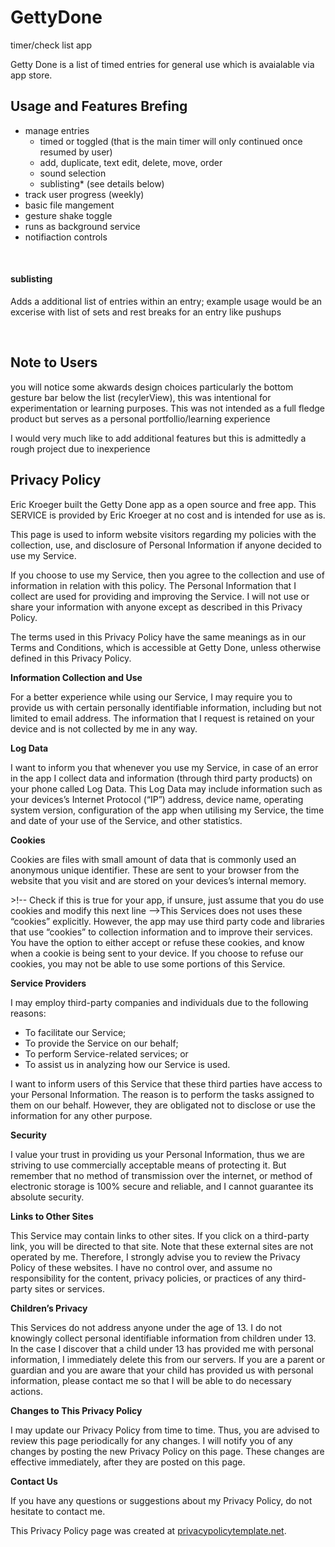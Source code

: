 # GettyDone
timer/check list app

Getty Done is a list of timed entries for general use which is avaialable via app store.

<html>
<body>

<h2>Usage and Features Brefing</h2>
<ul>
<li>manage entries
	<ul> 
	<li> timed or toggled (that is the main timer will only continued once resumed by user) </li>
	<li> add, duplicate, text edit, delete, move, order </li>
	<li> sound selection </li>
	<li> sublisting* (see details below) </li>
	</ul>
</li>
<li> track user progress (weekly)</li>
<li> basic file mangement </li>
<li> gesture shake toggle </li>
<li> runs as background service </li>
<li> notifiaction controls </li>

</ul>

<br>

<h4> sublisting </h4>
<p> Adds a additional list of entries within an entry; 
example usage would be an excerise with list of sets and rest breaks for an entry like pushups 
</p>

<br> 
<h2>Note to Users</h2>
<p> you will notice some akwards design choices particularly the bottom gesture bar below the list (recylerView), this was intentional for experimentation or learning purposes. This was not intended as a full fledge product but serves as a personal portfollio/learning experience </p>
<p> I would very much like to add additional features but this is admittedly a rough project due to inexperience</p>

</body>
</html>


<html>
<body>
<h2>Privacy Policy</h2>
<p>Eric Kroeger built the Getty Done app as a open source and free app. This SERVICE is provided by Eric Kroeger at no cost and is intended
    for use as is.</p>
<p>This page is used to inform website visitors regarding my policies with the collection, use, and
    disclosure of Personal Information if anyone decided to use my Service.</p>
<p>If you choose to use my Service, then you agree to the collection and use of information in
    relation with this policy. The Personal Information that I collect are used for providing and
    improving the Service. I will not use or share your information with anyone except as described
    in this Privacy Policy.</p>
<p>The terms used in this Privacy Policy have the same meanings as in our Terms and Conditions,
    which is accessible at Getty Done, unless otherwise defined in this Privacy Policy.</p>

<p><strong>Information Collection and Use</strong></p>
<p>For a better experience while using our Service, I may require you to provide us with certain
    personally identifiable information, including but not limited to email address. 
	The information that I request is retained on your device and is not
    collected by me in any way.</p>

<p><strong>Log Data</strong></p>
<p>I want to inform you that whenever you use my Service, in case of an error in the app I collect
    data and information (through third party products) on your phone called Log Data. This Log Data
    may include information such as your devices’s Internet Protocol (“IP”) address, device name,
    operating system version, configuration of the app when utilising my Service, the time and date
    of your use of the Service, and other statistics.</p>

<p><strong>Cookies</strong></p>
<p>Cookies are files with small amount of data that is commonly used an anonymous unique identifier.
    These are sent to your browser from the website that you visit and are stored on your devices’s
    internal memory.</p>
<p>>!-- Check if this is true for your app, if unsure, just assume that you do use cookies and modify this next line -->This Services does not uses these “cookies” explicitly. However, the app may use third party code
    and libraries that use “cookies” to collection information and to improve their services. You
    have the option to either accept or refuse these cookies, and know when a cookie is being sent
    to your device. If you choose to refuse our cookies, you may not be able to use some portions of
    this Service.</p>

<p><strong>Service Providers</strong></p> <!-- This part need seem like it's not needed, but if you use any Google services, or any other third party libraries, chances are, you need this. -->
<p>I may employ third-party companies and individuals due to the following reasons:</p>
<ul>
    <li>To facilitate our Service;</li>
    <li>To provide the Service on our behalf;</li>
    <li>To perform Service-related services; or</li>
    <li>To assist us in analyzing how our Service is used.</li>
</ul>
<p>I want to inform users of this Service that these third parties have access to your Personal
    Information. The reason is to perform the tasks assigned to them on our behalf. However, they
    are obligated not to disclose or use the information for any other purpose.</p>

<p><strong>Security</strong></p>
<p>I value your trust in providing us your Personal Information, thus we are striving to use
    commercially acceptable means of protecting it. But remember that no method of transmission over
    the internet, or method of electronic storage is 100% secure and reliable, and I cannot
    guarantee its absolute security.</p>

<p><strong>Links to Other Sites</strong></p>
<p>This Service may contain links to other sites. If you click on a third-party link, you will be
    directed to that site. Note that these external sites are not operated by me. Therefore, I
    strongly advise you to review the Privacy Policy of these websites. I have no control over, and
    assume no responsibility for the content, privacy policies, or practices of any third-party
    sites or services.</p>

<p><strong>Children’s Privacy</strong></p>
<p>This Services do not address anyone under the age of 13. I do not knowingly collect personal
    identifiable information from children under 13. In the case I discover that a child under 13
    has provided me with personal information, I immediately delete this from our servers. If you
    are a parent or guardian and you are aware that your child has provided us with personal
    information, please contact me so that I will be able to do necessary actions.</p>

<p><strong>Changes to This Privacy Policy</strong></p>
<p>I may update our Privacy Policy from time to time. Thus, you are advised to review this page
    periodically for any changes. I will notify you of any changes by posting the new Privacy Policy
    on this page. These changes are effective immediately, after they are posted on this page.</p>

<p><strong>Contact Us</strong></p>
<p>If you have any questions or suggestions about my Privacy Policy, do not hesitate to contact
    me.</p>
<p>This Privacy Policy page was created at <a href="https://privacypolicytemplate.net"
                                              target="_blank">privacypolicytemplate.net</a>.</p>
</body>
</html>
